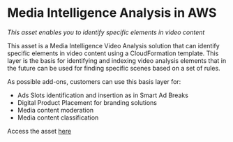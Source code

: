 # Media Intelligence Analysis in AWS
*This asset enables you to identify specific elements in video content*

This asset is a Media Intelligence Video Analysis solution that can identify specific elements in video content using a CloudFormation template. This layer is the basis for identifying and indexing video analysis elements that in the future can be used for finding specific scenes based on a set of rules.

As possible add-ons, customers can use this basis layer for:

- Ads Slots identification and insertion as in Smart Ad Breaks
- Digital Product Placement for branding solutions
- Media content moderation
- Media content classification

Access the asset [here](https://github.com/aws-samples/media-intelligence-in-aws)